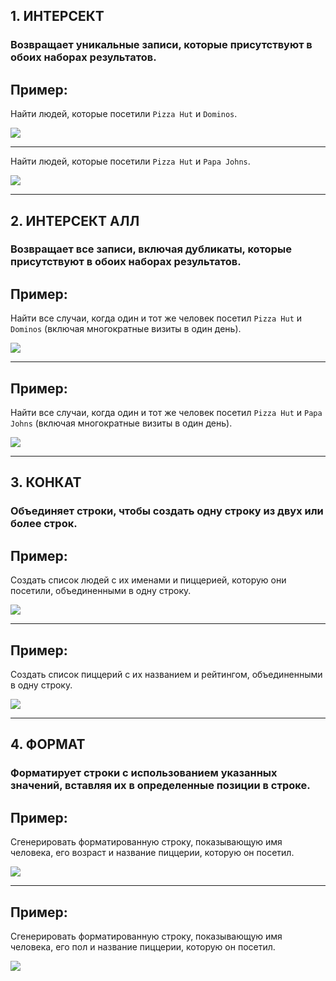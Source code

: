 

## 1. ИНТЕРСЕКТ

### Возвращает уникальные записи, которые присутствуют в обоих наборах результатов.

## Пример:
Найти людей, которые посетили `Pizza Hut` и `Dominos`.



![](rabota/1.png)

---

Найти людей, которые посетили `Pizza Hut` и `Papa Johns`.



![](rabota/2.png)

---

## 2. ИНТЕРСЕКТ АЛЛ

### Возвращает все записи, включая дубликаты, которые присутствуют в обоих наборах результатов.

## Пример:
Найти все случаи, когда один и тот же человек посетил `Pizza Hut` и `Dominos` (включая многократные визиты в один день).


![](rabota/3.png)

---

## Пример:
Найти все случаи, когда один и тот же человек посетил `Pizza Hut` и `Papa Johns` (включая многократные визиты в один день).



![](rabota/4.png)

---

## 3. КОНКАТ

### Объединяет строки, чтобы создать одну строку из двух или более строк.

## Пример:
Создать список людей с их именами и пиццерией, которую они посетили, объединенными в одну строку.

![](rabota/5.png)

---

## Пример:
Создать список пиццерий с их названием и рейтингом, объединенными в одну строку.

![](rabota/6.png)

---

## 4. ФОРМАТ

### Форматирует строки с использованием указанных значений, вставляя их в определенные позиции в строке.

## Пример:
Сгенерировать форматированную строку, показывающую имя человека, его возраст и название пиццерии, которую он посетил.

![](rabota/7.png)

---

## Пример:
Сгенерировать форматированную строку, показывающую имя человека, его пол и название пиццерии, которую он посетил.

![](rabota/8.png)
